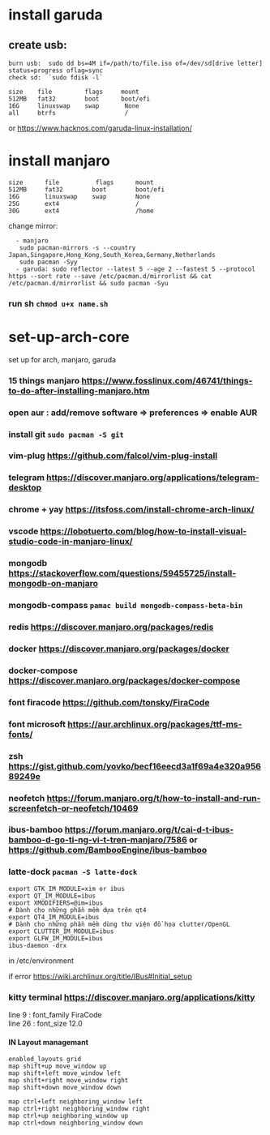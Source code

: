 # install garuda
## create usb: 
```
burn usb:  sudo dd bs=4M if=/path/to/file.iso of=/dev/sd[drive letter] status=progress oflag=sync
check sd:  `sudo fdisk -l`
```

```
size    file         flags     mount
512MB   fat32        boot      boot/efi
16G     linuxswap    swap       None    
all     btrfs                   /
```
or https://www.hacknos.com/garuda-linux-installation/

# install manjaro
```
size      file          flags      mount
512MB     fat32        boot        boot/efi
16G       linuxswap    swap        None 
25G       ext4                     /
30G       ext4                     /home
```
change mirror: 
```
  - manjaro
   sudo pacman-mirrors -s --country Japan,Singapore,Hong_Kong,South_Korea,Germany,Netherlands
   sudo pacman -Syy
  - garuda: sudo reflector --latest 5 --age 2 --fastest 5 --protocol https --sort rate --save /etc/pacman.d/mirrorlist && cat /etc/pacman.d/mirrorlist && sudo pacman -Syu
```
### run sh `chmod u+x name.sh`

# set-up-arch-core 
set up for arch, manjaro, garuda
### 15 things manjaro https://www.fosslinux.com/46741/things-to-do-after-installing-manjaro.htm
### open aur : add/remove software => preferences => enable AUR    
### install git `sudo pacman -S git`    
### vim-plug https://github.com/falcol/vim-plug-install
### telegram https://discover.manjaro.org/applications/telegram-desktop
### chrome + yay https://itsfoss.com/install-chrome-arch-linux/
### vscode https://lobotuerto.com/blog/how-to-install-visual-studio-code-in-manjaro-linux/   
### mongodb https://stackoverflow.com/questions/59455725/install-mongodb-on-manjaro
### mongodb-compass `pamac build mongodb-compass-beta-bin`   
### redis https://discover.manjaro.org/packages/redis
### docker https://discover.manjaro.org/packages/docker
### docker-compose https://discover.manjaro.org/packages/docker-compose
### font firacode https://github.com/tonsky/FiraCode
### font microsoft https://aur.archlinux.org/packages/ttf-ms-fonts/
### zsh https://gist.github.com/yovko/becf16eecd3a1f69a4e320a95689249e
### neofetch https://forum.manjaro.org/t/how-to-install-and-run-screenfetch-or-neofetch/10469
### ibus-bamboo https://forum.manjaro.org/t/cai-d-t-ibus-bamboo-d-go-ti-ng-vi-t-tren-manjaro/7586 or https://github.com/BambooEngine/ibus-bamboo
### latte-dock `pacman -S latte-dock`
````
export GTK_IM_MODULE=xim or ibus
export QT_IM_MODULE=ibus
export XMODIFIERS=@im=ibus
# Dành cho những phần mềm dựa trên qt4
export QT4_IM_MODULE=ibus
# Dành cho những phần mềm dùng thư viện đồ họa clutter/OpenGL
export CLUTTER_IM_MODULE=ibus
export GLFW_IM_MODULE=ibus
ibus-daemon -drx
````
in /etc/environment

if error https://wiki.archlinux.org/title/IBus#Initial_setup


### kitty terminal https://discover.manjaro.org/applications/kitty   
  line 9 : font_family FiraCode    
  line 26 : font_size 12.0    
#### IN Layout managemant  
```
enabled_layouts grid                                                           
map shift+up move_window up                                                   
map shift+left move_window left                                                
map shift+right move_window right                                              
map shift+down move_window down                                                
                                                                                 
map ctrl+left neighboring_window left                                          
map ctrl+right neighboring_window right                                        
map ctrl+up neighboring_window up                                              
map ctrl+down neighboring_window down
```
